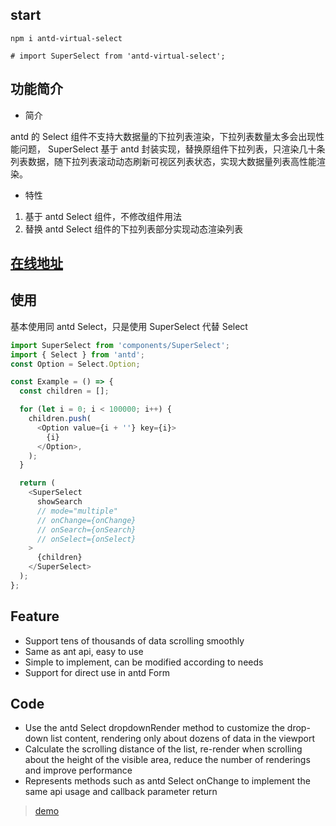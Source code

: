 

## start 

```shell
npm i antd-virtual-select

# import SuperSelect from 'antd-virtual-select';

```

## 功能简介

- 简介

antd 的 Select 组件不支持大数据量的下拉列表渲染，下拉列表数量太多会出现性能问题，
SuperSelect 基于 antd 封装实现，替换原组件下拉列表，只渲染几十条列表数据，随下拉列表滚动动态刷新可视区列表状态，实现大数据量列表高性能渲染。

- 特性

1. 基于 antd Select 组件，不修改组件用法
2. 替换 antd Select 组件的下拉列表部分实现动态渲染列表

## [在线地址](https://codesandbox.io/s/88vznl9lm2)

## 使用

基本使用同 antd Select，只是使用 SuperSelect 代替 Select

```js
import SuperSelect from 'components/SuperSelect';
import { Select } from 'antd';
const Option = Select.Option;

const Example = () => {
  const children = [];

  for (let i = 0; i < 100000; i++) {
    children.push(
      <Option value={i + ''} key={i}>
        {i}
      </Option>,
    );
  }

  return (
    <SuperSelect
      showSearch
      // mode="multiple"
      // onChange={onChange}
      // onSearch={onSearch}
      // onSelect={onSelect}
    >
      {children}
    </SuperSelect>
  );
};
```

## Feature

- Support tens of thousands of data scrolling smoothly
- Same as ant api, easy to use
- Simple to implement, can be modified according to needs
- Support for direct use in antd Form

## Code

- Use the antd Select dropdownRender method to customize the drop-down list content, rendering only about dozens of data in the viewport
- Calculate the scrolling distance of the list, re-render when scrolling about the height of the visible area, reduce the number of renderings and improve performance
- Represents methods such as antd Select onChange to implement the same api usage and callback parameter return

> [demo](https://codesandbox.io/s/88vznl9lm2)
